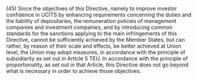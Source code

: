 (45) Since the objectives of this Directive, namely to improve investor confidence in UCITS by enhancing requirements concerning the duties and the liability of depositaries, the remuneration policies of management companies and investment companies, and by introducing common standards for the sanctions applying to the main infringements of this Directive, cannot be sufficiently achieved by the Member States, but can rather, by reason of their scale and effects, be better achieved at Union level, the Union may adopt measures, in accordance with the principle of subsidiarity as set out in Article 5 TEU. In accordance with the principle of proportionality, as set out in that Article, this Directive does not go beyond what is necessary in order to achieve those objectives.
